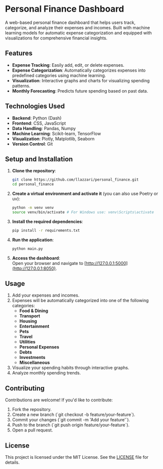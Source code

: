 # Personal Finance Dashboard

A web-based personal finance dashboard that helps users track, categorize, and analyze their expenses and incomes. Built with machine learning models for automatic expense categorization and equipped with visualizations for comprehensive financial insights.

## Features

- **Expense Tracking**: Easily add, edit, or delete expenses.
- **Expense Categorization**: Automatically categorizes expenses into predefined categories using machine learning.
- **Visualization**: Interactive graphs and charts for visualizing spending patterns.
- **Monthly Forecasting**: Predicts future spending based on past data.

## Technologies Used

- **Backend**: Python (Dash)
- **Frontend**: CSS, JavaScript
- **Data Handling**: Pandas, Numpy
- **Machine Learning**: Scikit-learn, TensorFlow
- **Visualization**: Plotly, Matplotlib, Seaborn
- **Version Control**: Git

## Setup and Installation

1. **Clone the repository**:
   ```bash
   git clone https://github.com/llazzari/personal_finance.git
   cd personal_finance
   ```

2. **Create a virtual environment and activate it** (you can also use Poetry or uv):
   ```bash
   python -m venv venv
   source venv/bin/activate # For Windows use: venv\Scripts\activate
   ```

3. **Install the required dependencies**:
   ```bash
   pip install -r requirements.txt
   ```

4. **Run the application**:
   ```bash
   python main.py
   ```

5. **Access the dashboard**:  
   Open your browser and navigate to [http://127.0.0.1:5000](http://127.0.0.1:8050).

## Usage

1. Add your expenses and incomes.
2. Expenses will be automatically categorized into one of the following categories:
   - **Food & Dining**
   - **Transport**
   - **Housing**
   - **Entertainment**
   - **Pets**
   - **Travel**
   - **Utilities**
   - **Personal Expenses**
   - **Debts**
   - **Investments**
   - **Miscellaneous**
3. Visualize your spending habits through interactive graphs.
4. Analyze monthly spending trends.

## Contributing

Contributions are welcome! If you'd like to contribute:

1. Fork the repository.
2. Create a new branch (\`git checkout -b feature/your-feature\`).
3. Commit your changes (\`git commit -m 'Add your feature'\`).
4. Push to the branch (\`git push origin feature/your-feature\`).
5. Open a pull request.

## License

This project is licensed under the MIT License. See the [LICENSE](LICENSE) file for details.
